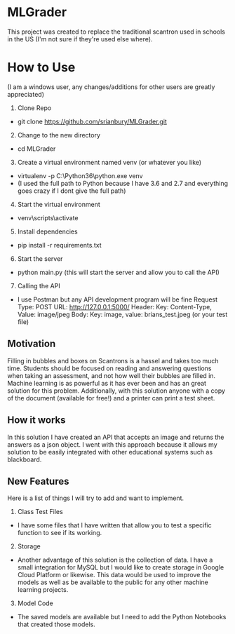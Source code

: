 # MLGrader

This project was created to replace the traditional scantron used in schools in the US (I'm not sure if they're used else where).

# How to Use
(I am a windows user, any changes/additions for other users are greatly appreciated)
1. Clone Repo
  - git clone https://github.com/srianbury/MLGrader.git
2. Change to the new directory
  - cd MLGrader
3. Create a virtual environment named venv (or whatever you like)
  - virtualenv -p C:\Python36\python.exe venv 
  - (I used the full path to Python because I have 3.6 and 2.7 and everything goes crazy if I dont give the full path)
4. Start the virtual environment
  - venv\scripts\activate
5. Install dependencies
  - pip install -r requirements.txt
6. Start the server
  - python main.py (this will start the server and allow you to call the API)
7. Calling the API
  - I use Postman but any API development program will be fine
  Request Type: POST
  URL: http://127.0.0.1:5000/
  Header: Key: Content-Type, Value: image/jpeg
  Body: Key: image, value: brians_test.jpeg (or your test file)

## Motivation
Filling in bubbles and boxes on Scantrons is a hassel and takes too much time.  Students should be focused on reading and answering questions when taking an assessment, and not how well their bubbles are filled in.  Machine learning is as powerful as it has ever been and has an great solution for this problem.  Additionally, with this solution anyone with a copy of the document (available for free!) and a printer can print a test sheet.

## How it works
In this solution I have created an API that accepts an image and returns the answers as a json object.  I went with this approach because it allows my solution to be easily integrated with other educational systems such as blackboard.


## New Features
Here is a list of things I will try to add and want to implement.
1. Class Test Files
  - I have some files that I have written that allow you to test a specific function to see if its working.

2. Storage
  - Another advantage of this solution is the collection of data.  I have a small integration for MySQL but I would like to create storage in Google Cloud Platform or likewise.  This data would be used to improve the models as well as be available to the public for any other machine learning projects.
  
3. Model Code
  - The saved models are available but I need to add the Python Notebooks that created those models.

